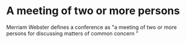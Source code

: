 # A meeting of two or more persons 

Merriam Webster defines a conference as "a meeting of two or more persons for discussing matters of common concern "